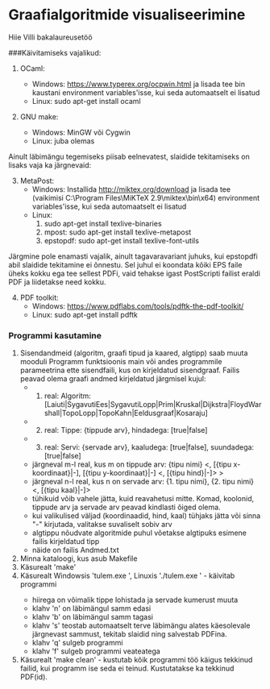 # Graafialgoritmide visualiseerimine
Hiie Villi bakalaureusetöö

###Käivitamiseks vajalikud:

1. OCaml:
	* Windows: https://www.typerex.org/ocpwin.html ja lisada tee bin kaustani environment variables'isse, kui seda automaatselt ei lisatud
	* Linux: sudo apt-get install ocaml
	
2. GNU make:
	* Windows: MinGW või Cygwin
	* Linux: juba olemas
	
Ainult läbimängu tegemiseks piisab eelnevatest, slaidide tekitamiseks on lisaks vaja ka järgnevaid:

3. MetaPost:
	* Windows: Installida http://miktex.org/download ja lisada tee (vaikimisi C:\Program Files\MiKTeX 2.9\miktex\bin\x64) environment variables'isse, kui seda automaatselt ei lisatud
	* Linux:
		1) sudo apt-get install texlive-binaries
		2) mpost: sudo apt-get install texlive-metapost
		3) epstopdf: sudo apt-get install texlive-font-utils
		
Järgmine pole enamasti vajalik, ainult tagavaravariant juhuks, kui epstopdfi abil slaidide tekitamine ei õnnestu. Sel juhul ei koondata kõiki EPS faile üheks kokku ega tee sellest PDFi, vaid tehakse igast PostScripti failist eraldi PDF ja liidetakse need kokku.
	
4. PDF toolkit:
	* Windows: https://www.pdflabs.com/tools/pdftk-the-pdf-toolkit/
	* Linux: sudo apt-get install pdftk

### Programmi kasutamine

1. Sisendandmeid (algoritm, graafi tipud ja kaared, algtipp) saab muuta mooduli Programm funktsioonis main või andes programmile parameetrina ette sisendfaili, kus on kirjeldatud sisendgraaf. Failis peavad olema graafi andmed kirjeldatud järgmisel kujul:
	* 1. real: Algoritm: [Laiuti|SygavutiEes|SygavutiLopp|Prim|Kruskal|Dijkstra|FloydWarshall|TopoLopp|TopoKahn|Eeldusgraaf|Kosaraju]
	* 2. real: Tippe: {tippude arv}, hindadega: [true|false]
	* 3. real: Servi: {servade arv}, kaaludega: [true|false], suundadega: [true|false]
	* järgneval m-l real, kus m on tippude arv: {tipu nimi} <, [{tipu x-koordinaat}|-], [{tipu y-koordinaat}|-] <, [{tipu hind}|-]> >
	* järgneval n-l real, kus n on servade arv: {1. tipu nimi}, {2. tipu nimi} <, [{tipu kaal}|-]>
	* tühikuid võib vahele jätta, kuid reavahetusi mitte. Komad, koolonid, tippude arv ja servade arv peavad kindlasti õiged olema.
	* kui valikulised väljad (koordinaadid, hind, kaal) tühjaks jätta või sinna "-" kirjutada, valitakse suvaliselt sobiv arv
	* algtippu nõudvate algoritmide puhul võetakse algtipuks esimene failis kirjeldatud tipp
	* näide on failis Andmed.txt
2. Minna kataloogi, kus asub Makefile
3. Käsurealt 'make'
4. Käsurealt Windowsis 'tulem.exe <sisendfail>', Linuxis './tulem.exe <sisendfail>' - käivitab programmi
	* hiirega on võimalik tippe lohistada ja servade kumerust muuta
	* klahv 'n' on läbimängul samm edasi
	* klahv 'b' on läbimängul samm tagasi
	* klahv 's' teostab automaatselt terve läbimängu alates käesolevale järgnevast sammust, tekitab slaidid ning salvestab PDFina.
	* klahv 'q' sulgeb programmi
	* klahv 'f' sulgeb programmi veateatega
5. Käsurealt 'make clean' - kustutab kõik programmi töö käigus tekkinud failid, kui programm ise seda ei teinud. Kustutatakse ka tekkinud PDF(id).


